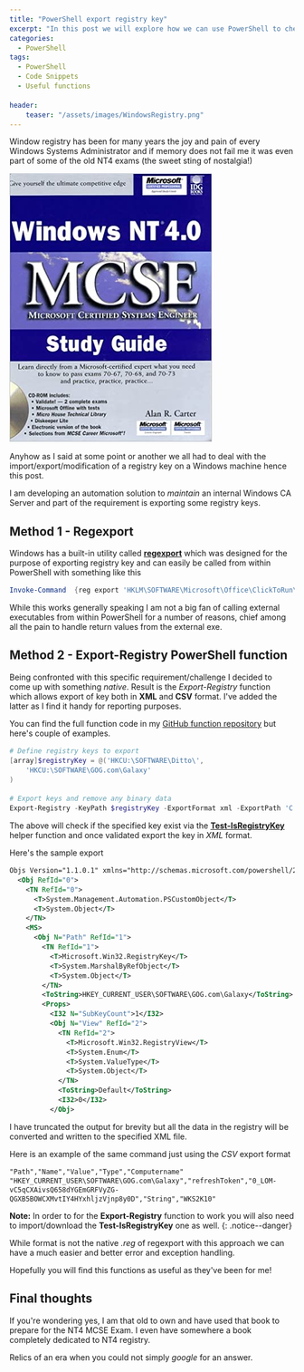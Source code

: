 ```yaml
---
title: "PowerShell export registry key"
excerpt: "In this post we will explore how we can use PowerShell to check existence of a specific registry key and how to export them either in CSV or XML format"
categories:
  - PowerShell
tags:
  - PowerShell
  - Code Snippets
  - Useful functions

header:
    teaser: "/assets/images/WindowsRegistry.png"
---
```


Window registry has been for many years the joy and pain of every Windows Systems Administrator and if memory does not fail me it was even part of some of the old NT4 exams (the sweet sting of nostalgia!)

![MCSE Windows NT](/assets/images/WindowsNTBook.jpg)

Anyhow as I said at some point or another we all had to deal with the import/export/modification of a registry key on a Windows machine hence this post.

I am developing an automation solution to *maintain* an internal Windows CA Server and part of the requirement is exporting some registry keys.

## Method 1 - Regexport

Windows has a built-in utility called **[regexport](https://docs.microsoft.com/en-us/windows-server/administration/windows-commands/reg-export)** which was designed for the purpose of exporting registry key and can easily be called from within PowerShell with something like this

```powershell
Invoke-Command  {reg export 'HKLM\SOFTWARE\Microsoft\Office\ClickToRun\Configuration' C:\Temp\MyKeyNackup.reg
```

While this works generally speaking I am not a big fan of calling external executables from within PowerShell for a number of reasons, chief among all the pain to handle return values from the external exe.

## Method 2 - Export-Registry PowerShell function

Being confronted with this specific requirement/challenge I decided to come up with something *native*. Result is the *Export-Registry* function which allows export of key both in **XML** and **CSV** format. I've added the latter as I find it handy for reporting purposes.

You can find the full function code in my [GitHub function repository](https://github.com/PsCustomObject/PowerShell-Functions) but here's couple of examples.

```powershell
# Define registry keys to export
[array]$registryKey = @('HKCU:\SOFTWARE\Ditto\',
    'HKCU:\SOFTWARE\GOG.com\Galaxy'
)

# Export keys and remove any binary data
Export-Registry -KeyPath $registryKey -ExportFormat xml -ExportPath 'C:\Temp\TestExport.xml' -NoBinaryData
```

The above will check if the specified key exist via the **[Test-IsRegistryKey](https://github.com/PsCustomObject/PowerShell-Functions/blob/master/Test-IsRegistryKey.ps1)** helper function and once validated export the key in *XML* format.

Here's the sample export

```xml
Objs Version="1.1.0.1" xmlns="http://schemas.microsoft.com/powershell/2004/04">
  <Obj RefId="0">
    <TN RefId="0">
      <T>System.Management.Automation.PSCustomObject</T>
      <T>System.Object</T>
    </TN>
    <MS>
      <Obj N="Path" RefId="1">
        <TN RefId="1">
          <T>Microsoft.Win32.RegistryKey</T>
          <T>System.MarshalByRefObject</T>
          <T>System.Object</T>
        </TN>
        <ToString>HKEY_CURRENT_USER\SOFTWARE\GOG.com\Galaxy</ToString>
        <Props>
          <I32 N="SubKeyCount">1</I32>
          <Obj N="View" RefId="2">
            <TN RefId="2">
              <T>Microsoft.Win32.RegistryView</T>
              <T>System.Enum</T>
              <T>System.ValueType</T>
              <T>System.Object</T>
            </TN>
            <ToString>Default</ToString>
            <I32>0</I32>
          </Obj>
````

I have truncated the output for brevity but all the data in the registry will be converted and written to the specified XML file.

Here is an example of the same command just using the *CSV* export format

```csv
"Path","Name","Value","Type","Computername"
"HKEY_CURRENT_USER\SOFTWARE\GOG.com\Galaxy","refreshToken","0_LOM-vC5qCXAivsQ658dYGEmGRFVyZG-QGXB5BOWCXMvtIY4HYxhljzVjnp8y0D","String","WKS2K10"
```

**Note:** In order to for the **Export-Registry** function to work you will also need to import/download the **Test-IsRegistryKey** one as well.
{: .notice--danger}

While format is not the native *.reg* of regexport with this approach we can have a much easier and better error and exception handling.

Hopefully you will find this functions as useful as they've been for me!

## Final thoughts

If you're wondering yes, I am that old to own and have used that book to prepare for the NT4 MCSE Exam. I even have somewhere a book completely dedicated to NT4 registry.

Relics of an era when you could not simply *google* for an answer.
